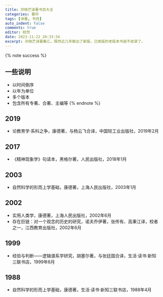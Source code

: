 ```yaml
---
title: 邓晓芒译著书目大全
categories: 著作
tags: [译著, 书目]
auto_indent: false
comments: true
editor: 皎然
date: 2023-11-22 20:33:54
excerpt: 邓晓芒译著集汇。既然近几年都出了新版，已绝版的老版本书就不收录了。
---
```

{% note success %}
## 一些说明
- 以时间倒序
- 以年为单位
- 多个版本
- 包含所有专著、合著、主编等
{% endnote %}
## 2019
- 论教育学·系科之争，康德著，与杨云飞合译，中国轻工业出版社，2019年2月
## 2017
- 《精神现象学》句读本，黑格尔著，人民出版社，2018年1月
## 2003
- 自然科学的形而上学基础，康德著，上海人民出版社，2003年1月
## 2002
- 实用人类学，康德著，上海人民出版社，2002年6月
- 存在巨链：对一个观念的历史的研究，诺夫乔伊著，张传有、高秉江译，校者之一，江西教育出版社，2002年6月
## 1999
- 经验与判断——逻辑谱系学研究，胡塞尔著，与张廷国合译，生活·读书·新知三联书店，1999年6月
## 1988
- 自然科学的形而上学基础，康德著，生活·读书·新知三联书店，1988年4月
